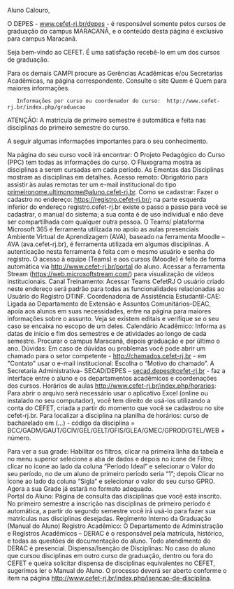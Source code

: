 Aluno Calouro, 

O DEPES - www.cefet-rj.br/depes - é responsável somente pelos cursos de graduação do campus MARACANÃ, e o conteúdo desta página é exclusivo para campus Maracanã.

Seja bem-vindo ao CEFET. É uma satisfação recebê-lo em um dos cursos de graduação.

Para os demais CAMPI procure as Gerências Acadêmicas e/ou Secretarias Acadêmicas, na página correspondente. Consulte o site Quem é Quem para maiores informações.

       Informações por curso ou coordenador do curso:  http://www.cefet-rj.br/index.php/graduacao

ATENÇÃO: A matricula de primeiro semestre é automática e feita nas disciplinas do primeiro semestre do curso.

 A seguir algumas informações importantes para o seu conhecimento.

Na página do seu curso você irá encontrar:  O Projeto Pedagógico do Curso (PPC) tem todas as informações do curso. O Fluxograma mostra as disciplinas a serem cursadas em cada período. As Ementas das Disciplinas mostram as disciplinas em detalhes.
Acesso remoto: Obrigatório para assistir às aulas remotas ter um e-mail institucional do tipo <primeironome.ultimonome@aluno.cefet-rj.br>.
Como se cadastrar: Fazer o cadastro no endereço: https://registro.cefet-rj.br/; na parte esquerda inferior do endereço registro.cefet-rj.br existe o passo a passo para você se cadastrar, o manual do sistema; a sua conta é de uso individual e não deve ser compartilhada com qualquer outra pessoa.
O Teams/ plataforma Microsoft 365 é ferramenta utilizada no apoio as aulas presenciais
Ambiente Virtual de Aprendizagem (AVA), baseado na ferramenta Moodle – AVA (ava.cefet-rj.br), é ferramenta utilizada em algumas disciplinas. A autenticação nesta ferramenta é feita com o mesmo usuário e senha do registro.
O acesso à equipe (Teams) e aos cursos (Moodle) é feito de forma automática via http://www.cefet-rj.br/portal do aluno.
Acessar a ferramenta Stream (https://web.microsoftstream.com/) para visualização de vídeos institucionais.
Canal Treinamento: Acessar Teams CefetRJ
O usuário criado neste endereço será padrão para todas as funcionalidades relacionadas ao Usuário do Registro DTINF.
 Coordenadoria de Assistência Estudantil-CAE: Ligada ao Departamento de Extensão e Assuntos Comunitários–DEAC, apoia aos alunos em suas necessidades, entre na página  para maiores informações sobre o assunto. Veja se existem editais  e verifique se o seu caso se encaixa no escopo de um deles. 
 Calendário Acadêmico: Informa as datas de início e fim dos semestres e de atividades ao longo de cada semestre. Procurar o campus Maracanã, depois graduação e por último o ano.
 Dúvidas: Em caso de dúvidas ou problemas você pode abrir um chamado para o setor competente - http://chamados.cefet-rj.br - em "Contato" usar o e-mail institucional: Escolha o “Motivo do chamado”.
A Secretaria Administrativa- SECAD/DEPES – secad.depes@cefet-rj.br - faz a interface entre o aluno e os departamentos acadêmicos e coordenações dos cursos.
Horários de aulas http://www.cefet-rj.br/index.php/horarios: Para abrir o arquivo será necessário usar o aplicativo Excel (online ou instalado no seu computador), você tem direito de usá-los utilizando a conta do CEFET, criada a partir do momento que você se cadastrou no site cefet-rj.br. 
         Para localizar a disciplina na planilha de horários: curso de bacharelado em (...) - código da disciplina = BCC/GADM/GAUT/GCIV/GEL/GELT/GFIS/GLEA/GMEC/GPROD/GTEL/WEB + número.

Para ver a sua grade: Habilitar os filtros, clicar na primeira linha da tabela e no menu superior selecione a aba de dados e depois no ícone de Filtro; clicar no ícone ao lado da coluna “Período Ideal” e selecionar o Valor do seu período, no de um aluno de primeiro período seria “1”; depois Clicar no Ícone ao lado da coluna “Sigla” e selecionar o valor do seu curso GPRO. Agora a sua Grade já estará no formato adequado.    
Portal do Aluno: Página de consulta das disciplinas que você está inscrito. No primeiro semestre a inscrição nas disciplinas de primeiro período é automática, a partir do segundo semestre você irá usá-lo para fazer sua matrículas nas disciplinas desejadas.
Regimento Interno da Graduação (Manual do Aluno)
Registro Acadêmico: O Departamento de Administração e Registros Acadêmicos – DERAC é o responsável pela matrícula, histórico, e todas as questões de documentação do aluno. Todo atendimento do DERAC é presencial.
Dispensa/Isenção de Disciplinas: No caso do aluno que cursou disciplinas em outro curso de graduação, dentro ou fora do CEFET e queira solicitar dispensa de disciplinas equivalentes no CEFET, sugerimos ler o Manual do Aluno. O processo deverá ser aberto conforme o item na página http://www.cefet-rj.br/index.php/isencao-de-disciplina.
